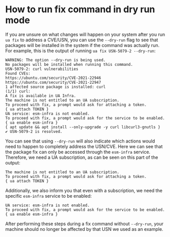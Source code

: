 # How to run fix command in dry run mode

If you are unsure on what changes will happen on your system after you run `ua fix` to address a
CVE/USN, you can use the `--dry-run` flag to see that packages will be installed in the system if
the command was actually run. For example, this is the output of running `ua fix USN-5079-2 --dry-run`:

```
WARNING: The option --dry-run is being used.
No packages will be installed when running this command.
USN-5079-2: curl vulnerabilities
Found CVEs:
https://ubuntu.com/security/CVE-2021-22946
https://ubuntu.com/security/CVE-2021-22947
1 affected source package is installed: curl
(1/1) curl:
A fix is available in UA Infra.
The machine is not entitled to an UA subscription.
To proceed with fix, a prompt would ask for attaching a token.
{ ua attach TOKEN }
UA service: esm-infra is not enabled.
To proceed with fix, a prompt would ask for the service to be enabled.
{ ua enable esm-infra }
{ apt update && apt install --only-upgrade -y curl libcurl3-gnutls }
✔ USN-5079-2 is resolved.
```

You can see that using `--dry-run` will also indicate which actions would need to happen
to completely address the USN/CVE. Here we can see that the package fix can only be accessed
through the `esm-infra` service. Therefore, we need a UA subscription, as can be seen on this
part of the output:

```
The machine is not entitled to an UA subscription.
To proceed with fix, a prompt would ask for attaching a token.
{ ua attach TOKEN }
```

Additionally, we also inform you that even with a subscription, we need the specific
`esm-infra` service to be enabled:

```
UA service: esm-infra is not enabled.
To proceed with fix, a prompt would ask for the service to be enabled.
{ ua enable esm-infra }
```

After performing these steps during a fix command without `--dry-run`, your machine should
no longer be affected by that USN we used as an example.
